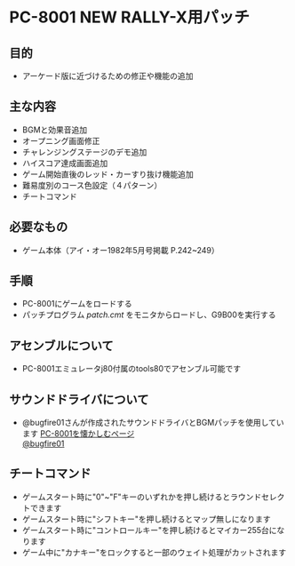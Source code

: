 # PC-8001 NEW RALLY-X用パッチ

## 目的
* アーケード版に近づけるための修正や機能の追加

## 主な内容
* BGMと効果音追加
* オープニング画面修正  
* チャレンジングステージのデモ追加  
* ハイスコア達成画面追加  
* ゲーム開始直後のレッド・カーすり抜け機能追加  
* 難易度別のコース色設定（４パターン）  
* チートコマンド

## 必要なもの
* ゲーム本体（アイ・オー1982年5月号掲載 P.242~249）  

## 手順
* PC-8001にゲームをロードする  
* パッチプログラム _patch.cmt_ をモニタからロードし、G9B00を実行する

## アセンブルについて
* PC-8001エミュレータj80付属のtools80でアセンブル可能です  

## サウンドドライバについて
* @bugfire01さんが作成されたサウンドドライバとBGMパッチを使用しています
[PC-8001を懐かしむページ](https://bugfire2009.ojaru.jp/bgm.html)  
[@bugfire01](https://twitter.com/bugfire01)  

## チートコマンド
* ゲームスタート時に"0"~"F"キーのいずれかを押し続けるとラウンドセレクトできます 
* ゲームスタート時に"シフトキー"を押し続けるとマップ無しになります
* ゲームスタート時に"コントロールキー"を押し続けるとマイカー255台になります
* ゲーム中に"カナキー"をロックすると一部のウェイト処理がカットされます

